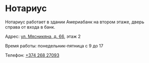 # Нотариус

Нотариус работает в здании Америабанк на втором этаже, дверь справа от входа в банк.

Адрес: [ул. Мясникяна, д. 66](https://goo.gl/maps/r9Hz6sJQrnLxQEr58), этаж 2

Время работы: понедельник-пятница с 9 до 17

Телефон: [+374 268 27093](tel:+37426827093)